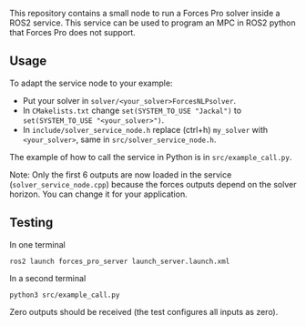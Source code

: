 This repository contains a small node to run a Forces Pro solver inside a ROS2 service. This service can be used to program an MPC in ROS2 python that Forces Pro does not support.

## Usage
To adapt the service node to your example:

- Put your solver in `solver/<your_solver>ForcesNLPsolver`. 
- In `CMakelists.txt` change `set(SYSTEM_TO_USE "Jackal")` to `set(SYSTEM_TO_USE "<your_solver>")`.
- In `include/solver_service_node.h` replace (ctrl+h) `my_solver` with `<your_solver>`, same in `src/solver_service_node.h`.

The example of how to call the service in Python is in `src/example_call.py`.

Note: Only the first 6 outputs are now loaded in the service (`solver_service_node.cpp`) because the forces outputs depend on the solver horizon. You can change it for your application.

## Testing
In one terminal
```
ros2 launch forces_pro_server launch_server.launch.xml
```

In a second terminal
```
python3 src/example_call.py
```

Zero outputs should be received (the test configures all inputs as zero).
